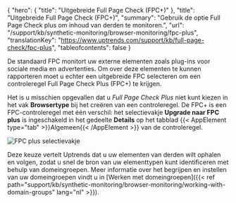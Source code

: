 {
  "hero": {
    "title": "Uitgebreide Full Page Check (FPC+)"
  },
  "title": "Uitgebreide Full Page Check (FPC+)",
  "summary": "Gebruik de optie Full Page Check plus om inhoud van derden te monitoren.",
  "url": "/support/kb/synthetic-monitoring/browser-monitoring/fpc-plus",
  "translationKey": "https://www.uptrends.com/support/kb/full-page-check/fpc-plus",
  "tableofcontents": false
}

De standaard FPC monitort uw externe elementen zoals plug-ins voor sociale media en advertenties. Om over deze elementen te kunnen rapporteren moet u echter een uitgebreide FPC selecteren om een controleregel Full Page Check Plus (FPC\+) te krijgen.

Het is u misschien opgevallen dat u *Full Page Check Plus* niet kunt kiezen in het vak **Browsertype** bij het creëren van een controleregel. De FPC\+ is een FPC-controleregel met één verschil: het selectievakje **Upgrade naar FPC plus** is ingeschakeld in het gedeelte **Details** op het tabblad {{< AppElement type="tab" >}}Algemeen{{< /AppElement >}} van de controleregel. 

![FPC plus selectievakje](/img/content/scr-fpc-plus.min.png)

Deze keuze vertelt Uptrends dat u uw elementen van derden wilt ophalen en volgen, zodat u snel de bron van uw elementtypen kunt identificeren met behulp van domeingroepen. Meer informatie over het begrijpen en instellen van uw domeingroepen vindt u in [Werken met domeingroepen]({{< ref path="support/kb/synthetic-monitoring/browser-monitoring/working-with-domain-groups" lang="nl" >}}).
